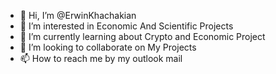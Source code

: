 - 👋 Hi, I’m @ErwinKhachakian
- 👀 I’m interested in Economic And Scientific Projects
- 🌱 I’m currently learning about Crypto and Economic Project
- 💞️ I’m looking to collaborate on My Projects
- 📫 How to reach me by my outlook mail 

<!---
ErwinKhachakian/ErwinKhachakian is a ✨ special ✨ repository because its `README.md` (this file) appears on your GitHub profile.
You can click the Preview link to take a look at your changes.
--->
